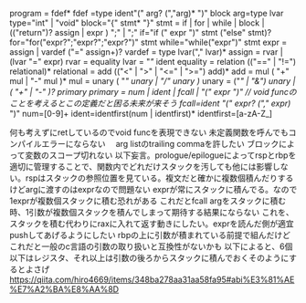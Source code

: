 program = fdef*
fdef =type ident"(" arg? (","arg)* ")" block
arg=type lvar
type="int" | "void"
block="{" stmt* "}"
stmt = if | for | while | block | (("return")? assign | expr ) ";" | ";"
if="if (" expr ")" stmt ("else" stmt)?
for="for("expr?";"expr?";"expr?")" stmt
while="while("expr")" stmt
expr = assign | vardef ("=" assign+)? <!-- vardefで定義した変数名は直後のassignで普通につかえる / forの3つ目のところは変数宣言できないが良しとする -->
vardef = type lvar("," lvar)*
assign = rvar | (lvar "=" expr)
rvar = equality
lvar = "*"* ident <!-- equalityのサブセットにする -->
equality =  relation (("==" | "!=") relational)*
relational = add (("<" | ">" | "<=" | ">=") add)*
add = mul ( "+" mul | "-" mul )*
mul  = unary ( "*" unary | "/" unary )*
unary = ("*" | "&") unary | ( "+" | "-" )? primary
primary = num | ident | fcall | "(" expr ")"  // void funcのことを考えるとこの定義だと困る未来が来そう
fcall=ident "(" expr? ("," expr)* ")"
num=[0-9]+
ident=identfirst(num | identfirst)*
identfirst=[a-zA-Z_]

何も考えずにretしているのでvoid funcを表現できない
未定義関数を呼んでもコンパイルエラーにならない　
arg listのtrailing commaを許したい
ブロックによって変数のスコープ切れない
以下妄言。prologue/epilogueによってrspとrbpを適切に管理することで、関数内でどれだけスタックを汚しても他には影響しない。rspはスタックの参照位置を見ている。複文だと確かに複数個積んだりするけどargに渡すのはexprなので問題ない
  exprが常にスタックに積んでる。なので1exprが複数個スタックに積む恐れがある
    これだとfcall argをスタックに積む時、1引数が複数個スタックを積んでしまって期待する結果にならない
    これを、スタックを積む代わりにraxに入れて返す動きにしたい。exprを読んだ側が適宜pushしてあげるようにしたい
rbpの上に引数が積まれている前提で組んだけどこれだと一般のc言語の引数の取り扱いと互換性がないかも
  以下によると、6個以下はレジスタ、それ以上は引数の後ろからスタックに積んでおくそのようにするとよさげ
  https://qiita.com/hiro4669/items/348ba278aa31aa58fa95#abi%E3%81%AE%E7%A2%BA%E8%AA%8D 